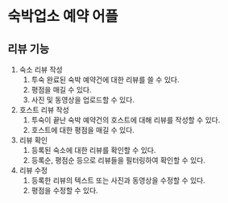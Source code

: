# 숙박업소 예약 어플
## 리뷰 기능

1. 숙소 리뷰 작성 
	1. 투숙 완료된 숙박 예약건에 대한 리뷰를 쓸 수 있다. 
	2. 평점을 매길 수 있다. 
	3. 사진 및 동영상을 업로드할 수 있다. 
2. 호스트 리뷰 작성
	1. 투숙이 끝난 숙박 예약건의 호스트에 대해 리뷰를 작성할 수 있다.
	2. 호스트에 대한 평점을 매길 수 있다. 
3. 리뷰 확인
	1. 등록된 숙소에 대한 리뷰를 확인할 수 있다. 
	2. 등록순, 평점순 등으로 리뷰들을 필터링하여 확인할 수 있다.
4. 리뷰 수정
	1. 등록한 리뷰의 텍스트 또는 사진과 동영상을 수정할 수 있다. 
	2. 평점을 수정할 수 있다. 

